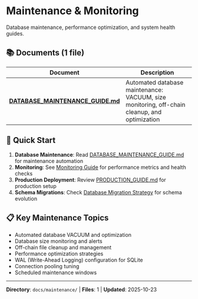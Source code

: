 # Maintenance & Monitoring

Database maintenance, performance optimization, and system health guides.

## 📚 Documents (1 file)

| Document | Description |
|----------|-------------|
| **[DATABASE_MAINTENANCE_GUIDE.md](DATABASE_MAINTENANCE_GUIDE.md)** | Automated database maintenance: VACUUM, size monitoring, off-chain cleanup, and optimization |

## 🔧 Quick Start

1. **Database Maintenance**: Read [DATABASE_MAINTENANCE_GUIDE.md](DATABASE_MAINTENANCE_GUIDE.md) for maintenance automation
2. **Monitoring**: See [Monitoring Guide](../monitoring/README.md) for performance metrics and health checks
3. **Production Deployment**: Review [PRODUCTION_GUIDE.md](../deployment/PRODUCTION_GUIDE.md) for production setup
4. **Schema Migrations**: Check [Database Migration Strategy](../database/DATABASE_MIGRATION_STRATEGY.md) for schema evolution

## 📋 Key Maintenance Topics

- Automated database VACUUM and optimization
- Database size monitoring and alerts
- Off-chain file cleanup and management
- Performance optimization strategies
- WAL (Write-Ahead Logging) configuration for SQLite
- Connection pooling tuning
- Scheduled maintenance windows

---
**Directory**: `docs/maintenance/` | **Files**: 1 | **Updated**: 2025-10-23
